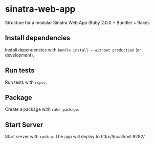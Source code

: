 # sinatra-web-app

Structure for a modular Sinatra Web App (Ruby 2.0.0 + Bundler + Rake).

## Install dependencies

Install dependencies with `bundle install --without production` (or development).

## Run tests

Run tests with `rspec`.

## Package

Create a package with `rake package`.

## Start Server

Start server with `rackup`. The app will deploy to http://localhost:9292/.
